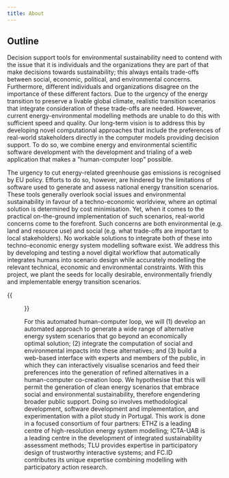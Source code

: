 ```yaml
---
title: About
---
```


## Outline

Decision support tools for environmental sustainability need to contend with the issue that it is individuals and the organizations they are part of that make decisions towards sustainability; this always entails trade-offs between social, economic, political, and environmental concerns. Furthermore, different individuals and organizations disagree on the importance of these different factors. Due to the urgency of the energy transition to preserve a livable global climate, realistic transition scenarios that integrate consideration of these trade-offs are needed. However, current energy-environmental modelling methods are unable to do this with sufficient speed and quality. Our long-term vision is to address this by developing novel computational approaches that include the preferences of real-world stakeholders directly in the computer models providing decision support. To do so, we combine energy and environmental scientific software development with the development and trialing of a web application that makes a "human-computer loop" possible.

The urgency to cut energy-related greenhouse gas emissions is recognised by EU policy. Efforts to do so, however, are hindered by the limitations of software used to generate and assess national energy transition scenarios. These tools generally overlook social issues and environmental sustainability in favour of a techno-economic worldview, where an optimal solution is determined by cost minimisation. Yet, when it comes to the practical on-the-ground implementation of such scenarios, real-world concerns come to the forefront. Such concerns are both environmental (e.g. land and resource use) and social (e.g. what trade-offs are important to local stakeholders). No workable solutions to integrate both of these into techno-economic energy system modelling software exist. We address this by developing and testing a novel digital workflow that automatically integrates humans into scenario design while accurately modelling the relevant technical, economic and environmental constraints. With this project, we plant the seeds for locally desirable, environmentally friendly and implementable energy transition scenarios.

{{<figure src="/img/seeds_outline.png" alt="SEEDS Outline" width="400">}}

For this automated human-computer loop, we will (1) develop an automated approach to generate a wide range of alternative energy system scenarios that go beyond an economically optimal solution; (2) integrate the computation of social and environmental impacts into these alternatives; and (3) build a web-based interface with experts and members of the public, in which they can interactively visualise scenarios and feed their preferences into the generation of refined alternatives in a human-computer co-creation loop. We hypothesise that this will permit the generation of clean energy scenarios that embrace social and environmental sustainability, therefore engendering broader public support. Doing so involves methodological development, software development and implementation, and experimentation with a pilot study in Portugal. This work is done in a focused consortium of four partners: ETHZ is a leading centre of high-resolution energy system modelling; ICTA-UAB is a leading centre in the development of integrated sustainability assessment methods; TLU provides expertise in participatory design of trustworthy interactive systems; and FC.ID contributes its unique expertise combining modelling with participatory action research.
